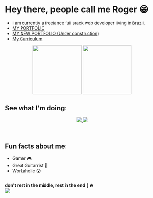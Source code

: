 # Hey there, people call me Roger :grin:
- I am currently a freelance full stack web developer living in Brazil.
- <a href="https://rogeralbuquerque.github.io/portfolio/"> MY PORTFOLIO </a>
- <a href="https://roger-portfolio.vercel.app/"> MY NEW PORTFOLIO (Under construction)</a>
- <a href="Roger-Albuquerque-Resume.pdf"> My Curriculum</a>
<div align="center">
 <img height="160em" src="https://github-readme-stats-three-rho-95.vercel.app/api?username=RogerAlbuquerque&show_icons=true&theme=radical"/>
 <img height="160em" src="https://github-readme-stats-three-rho-95.vercel.app/api/top-langs/?theme=radical&layout=compact&username=RogerAlbuquerque&langs_count=7"/>
</div>

## See what I'm doing:

<div align="center"> 
 <a href="https://www.linkedin.com/in/roger-albuquerque" target="_blank">
  <img src="https://img.shields.io/badge/-LinkedIn-%230077B5?style=for-the-badge&logo=linkedin&logoColor=white">
 </a> 
 <a href="https://www.youtube.com/@rogeralbuquerque3/streams" target="_blank">
  <img src="https://img.shields.io/badge/-youtube-%23D00000?style=for-the-badge&logo=youtube&logoColor=white">
 </a> 
</div>

<br>
<br>

## Fun facts about me:
   - Gamer :video_game:
   - Great Guitarrist :guitar:
   - Workaholic :open_mouth:   
    <br>
    
 **don't rest in the middle, rest in the end :triumph: :fire:** <br>
<img align="center" src="https://profile-counter.glitch.me/RogerAlbuquerque/count.svg"/>
